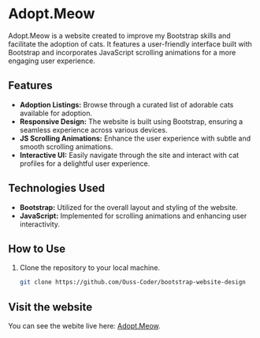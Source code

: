 # Adopt.Meow

Adopt.Meow is a website created to improve my Bootstrap skills and facilitate the adoption of cats. It features a user-friendly interface built with Bootstrap and incorporates JavaScript scrolling animations for a more engaging user experience.


## Features

- **Adoption Listings:** Browse through a curated list of adorable cats available for adoption.
- **Responsive Design:** The website is built using Bootstrap, ensuring a seamless experience across various devices.
- **JS Scrolling Animations:** Enhance the user experience with subtle and smooth scrolling animations.
- **Interactive UI:** Easily navigate through the site and interact with cat profiles for a delightful user experience.

## Technologies Used

- **Bootstrap:** Utilized for the overall layout and styling of the website.
- **JavaScript:** Implemented for scrolling animations and enhancing user interactivity.

## How to Use

1. Clone the repository to your local machine.
   ```bash
   git clone https://github.com/Ouss-Coder/bootstrap-website-design

## Visit the website
You can see the webite live here: [Adopt.Meow](https://ouss-coder.github.io/adoptmeow/).
